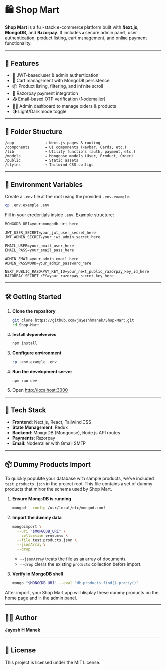 # 🛍️ Shop Mart

**Shop Mart** is a full-stack e-commerce platform built with **Next.js**, **MongoDB**, and **Razorpay**. It includes a secure admin panel, user authentication, product listing, cart management, and online payment functionality.

---

## 🚀 Features

- 🔐 JWT-based user & admin authentication
- 🛒 Cart management with MongoDB persistence
- 📦 Product listing, filtering, and infinite scroll
- 🧾 Razorpay payment integration
- 📤 Email-based OTP verification (Nodemailer)
- 🧑‍💻 Admin dashboard to manage orders & products
- 🌗 Light/Dark mode toggle

---

## 📁 Folder Structure

```
/app              → Next.js pages & routing
/components       → UI components (Navbar, Cards, etc.)
/lib              → Utility functions (auth, payment, etc.)
/models           → Mongoose models (User, Product, Order)
/public           → Static assets
/styles           → Tailwind CSS configs
```

---

## 🔐 Environment Variables

Create a `.env` file at the root using the provided `.env.example`.

```bash
cp .env.example .env
```

Fill in your credentials inside `.env`. Example structure:

```env
MONGODB_URI=your_mongodb_uri_here

JWT_USER_SECRET=your_jwt_user_secret_here
JWT_ADMIN_SECRET=your_jwt_admin_secret_here

EMAIL_USER=your_email_user_here
EMAIL_PASS=your_email_pass_here

ADMIN_EMAIL=your_admin_email_here
ADMIN_PASSWORD=your_admin_password_here

NEXT_PUBLIC_RAZORPAY_KEY_ID=your_next_public_razorpay_key_id_here
RAZORPAY_SECRET_KEY=your_razorpay_secret_key_here
```

---

## 🛠️ Getting Started

1. **Clone the repository**

   ```bash
   git clone https://github.com/jayeshhmanek/Shop-Mart.git
   cd Shop-Mart
   ```

2. **Install dependencies**

   ```bash
   npm install
   ```

3. **Configure environment**

   ```bash
   cp .env.example .env
   ```

4. **Run the development server**

   ```bash
   npm run dev
   ```

5. Open [http://localhost:3000](http://localhost:3000)

---

## 🧪 Tech Stack

- **Frontend**: Next.js, React, Tailwind CSS
- **State Management**: Redux
- **Backend**: MongoDB (Mongoose), Node.js API routes
- **Payments**: Razorpay
- **Email**: Nodemailer with Gmail SMTP

---

## 📦 Dummy Products Import

To quickly populate your database with sample products, we've included `test.products.json` in the project root. This file contains a set of dummy products that mirror the schema used by Shop Mart.

1. **Ensure MongoDB is running**

   ```bash
   mongod --config /usr/local/etc/mongod.conf
   ```

2. **Import the dummy data**

   ```bash
   mongoimport \
     --uri "$MONGODB_URI" \
     --collection products \
     --file test.products.json \
     --jsonArray \
     --drop
   ```

   - `--jsonArray` treats the file as an array of documents.
   - `--drop` clears the existing `products` collection before import.

3. **Verify in MongoDB shell**

   ```bash
   mongo "$MONGODB_URI" --eval "db.products.find().pretty()"
   ```

After import, your Shop Mart app will display these dummy products on the home page and in the admin panel.

---

## 👨‍💻 Author

**Jayesh H Manek**

---

## 📄 License

This project is licensed under the MIT License.
